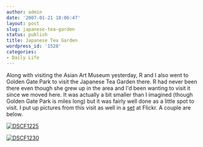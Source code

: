 ```yaml
---
author: admin
date: '2007-01-21 18:06:47'
layout: post
slug: japanese-tea-garden
status: publish
title: Japanese Tea Garden
wordpress_id: '1528'
categories:
- Daily Life
---
```


Along with visiting the Asian Art Museum yesterday, R and I also went to
Golden Gate Park to visit the Japanese Tea Garden there. R had never
been there even though she grew up in the area and I'd been wanting to
visit it since we moved here. It was actually a bit smaller than I
imagined (though Golden Gate Park is miles long) but it was fairly well
done as a little spot to visit. I put up pictures from this visit as
well in a
[set](http://www.flickr.com/photos/albill/sets/72157594492874448/) at
Flickr. A couple are below.

[![DSCF1225](http://farm1.static.flickr.com/187/365215899_179edd3092.jpg)](http://www.flickr.com/photos/albill/365215899/ "Photo Sharing")

[![DSCF1230](http://farm1.static.flickr.com/132/365205737_cf4a81c9f1.jpg)](http://www.flickr.com/photos/albill/365205737/ "Photo Sharing")
